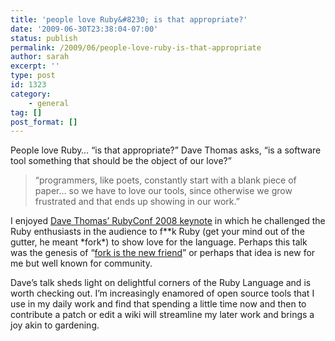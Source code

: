 ```yaml
---
title: 'people love Ruby&#8230; is that appropriate?'
date: '2009-06-30T23:38:04-07:00'
status: publish
permalink: /2009/06/people-love-ruby-is-that-appropriate
author: sarah
excerpt: ''
type: post
id: 1323
category:
    - general
tag: []
post_format: []
---
```

People love Ruby… “is that appropriate?” Dave Thomas asks, “is a software tool something that should be the object of our love?”

> “programmers, like poets, constantly start with a blank piece of paper… so we have to love our tools, since otherwise we grow frustrated and that ends up showing in our work.”

I enjoyed <span class="caption">[Dave Thomas’ RubyConf 2008 keynote](http://rubyconf2008.confreaks.com/keynote.html) in which he challenged the Ruby enthusiasts in the audience to f\*\*k Ruby (get your mind out of the gutter, he meant \*fork\*) to show love for the language. Perhaps this talk was the genesis of “[fork is the new friend](https://www.ultrasaurus.com/sarahblog/2009/05/fork-is-the-new-friend/)” or perhaps that idea is new for me but well known for community.</span>

Dave’s talk sheds light on delightful corners of the Ruby Language and is worth checking out. I’m increasingly enamored of open source tools that I use in my daily work and find that spending a little time now and then to contribute a patch or edit a wiki will streamline my later work and brings a joy akin to gardening.